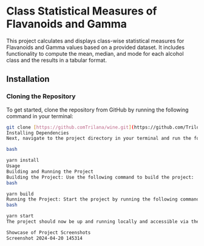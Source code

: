 # Class Statistical Measures of Flavanoids and Gamma

This project calculates and displays class-wise statistical measures for Flavanoids and Gamma values based on a provided dataset. It includes functionality to compute the mean, median, and mode for each alcohol class and the results in a tabular format.

## Installation

### Cloning the Repository
To get started, clone the repository from GitHub by running the following command in your terminal:

```bash
git clone [https://github.comTrilana/wine.git](https://github.com/Trilokrana/wine.git)
Installing Dependencies
Next, navigate to the project directory in your terminal and run the following command to install the project dependencies using Yarn:

bash

yarn install
Usage
Building and Running the Project
Building the Project: Use the following command to build the project:
bash

yarn build
Running the Project: Start the project by running the following command:
bash

yarn start
The project should now be up and running locally and accessible via the provided address.

Showcase of Project Screenshots
Screenshot 2024-04-20 145314
